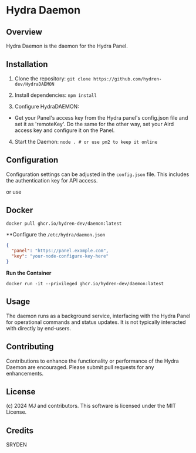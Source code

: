 # Hydra Daemon 

## Overview
Hydra Daemon is the daemon for the Hydra Panel.

## Installation
1. Clone the repository:
`git clone https://github.com/hydren-dev/HydraDAEMON`

2. Install dependencies:
`npm install`

3. Configure HydraDAEMON:
- Get your Panel's access key from the Hydra panel's config.json file and set it as 'remoteKey'. Do the same for the other way, set your Aird access key and configure it on the Panel.

4. Start the Daemon:
`node . # or use pm2 to keep it online`

## Configuration
Configuration settings can be adjusted in the `config.json` file. This includes the authentication key for API access.

or use

## Docker
```
docker pull ghcr.io/hydren-dev/daemon:latest
```
**Configure the `/etc/hydra/daemon.json`
```json
{
  "panel": "https://panel.example.com",
  "key": "your-node-configure-key-here"
}
```
**Run the Container**
```
docker run -it --privileged ghcr.io/hydren-dev/daemon:latest
```

## Usage
The daemon runs as a background service, interfacing with the Hydra Panel for operational commands and status updates. It is not typically interacted with directly by end-users.

## Contributing
Contributions to enhance the functionality or performance of the Hydra Daemon are encouraged. Please submit pull requests for any enhancements.

## License
(c) 2024 MJ and contributors. This software is licensed under the MIT License.


## Credits
SRYDEN
